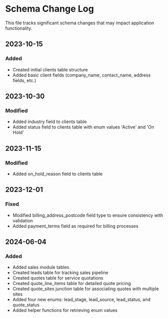 
# Schema Change Log

This file tracks significant schema changes that may impact application functionality.

## 2023-10-15

### Added
- Created initial clients table structure
- Added basic client fields (company_name, contact_name, address fields, etc.)

## 2023-10-30 

### Modified
- Added industry field to clients table
- Added status field to clients table with enum values 'Active' and 'On Hold'

## 2023-11-15

### Modified
- Added on_hold_reason field to clients table

## 2023-12-01

### Fixed
- Modified billing_address_postcode field type to ensure consistency with validation
- Added payment_terms field as required for billing processes

## 2024-06-04

### Added
- Added sales module tables
- Created leads table for tracking sales pipeline
- Created quotes table for service quotations
- Created quote_line_items table for detailed quote pricing
- Created quote_sites junction table for associating quotes with multiple sites
- Added four new enums: lead_stage, lead_source, lead_status, and quote_status
- Added helper functions for retrieving enum values

